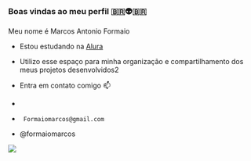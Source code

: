 ### Boas vindas ao meu perfil 🇧🇷👽🇧🇷

Meu nome é Marcos Antonio Formaio

- Estou estudando na [Alura](https://www.alura.com.br)
- Utilizo esse espaço para minha organização e compartilhamento dos meus projetos desenvolvidos2

-  Entra em contato comigo 📫
-
-      Formaiomarcos@gmail.com

-  @formaiomarcos


  ![](https://media.tenor.com/GpVTXViCOUgAAAAd/deadpool-dancepool.gif)

